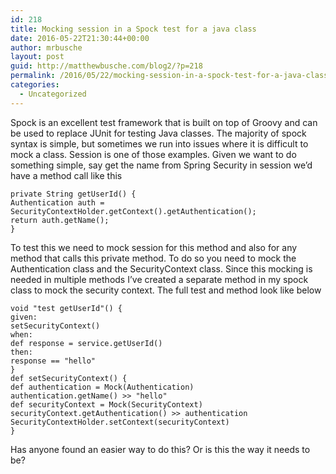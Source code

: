 ```yaml
---
id: 218
title: Mocking session in a Spock test for a java class
date: 2016-05-22T21:30:44+00:00
author: mrbusche
layout: post
guid: http://matthewbusche.com/blog2/?p=218
permalink: /2016/05/22/mocking-session-in-a-spock-test-for-a-java-class/
categories:
  - Uncategorized
---
```

Spock is an excellent test framework that is built on top of Groovy and can be used to replace JUnit for testing Java classes. The majority of spock syntax is simple, but sometimes we run into issues where it is difficult to mock a class. Session is one of those examples. Given we want to do something simple, say get the name from Spring Security in session we&#8217;d have a method call like this

    private String getUserId() {
    Authentication auth = SecurityContextHolder.getContext().getAuthentication();
    return auth.getName();
    }

To test this we need to mock session for this method and also for any method that calls this private method. To do so you need to mock the Authentication class and the SecurityContext class. Since this mocking is needed in multiple methods I&#8217;ve created a separate method in my spock class to mock the security context. The full test and method look like below

    void "test getUserId"() {
    given:
    setSecurityContext()
    when:
    def response = service.getUserId()
    then:
    response == "hello"
    }
    def setSecurityContext() {
    def authentication = Mock(Authentication)
    authentication.getName() >> "hello"
    def securityContext = Mock(SecurityContext)
    securityContext.getAuthentication() >> authentication
    SecurityContextHolder.setContext(securityContext)
    }

Has anyone found an easier way to do this? Or is this the way it needs to be?
